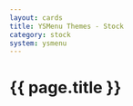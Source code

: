 ```yaml
---
layout: cards
title: YSMenu Themes - Stock
category: stock
system: ysmenu
---
```


# {{ page.title }}
